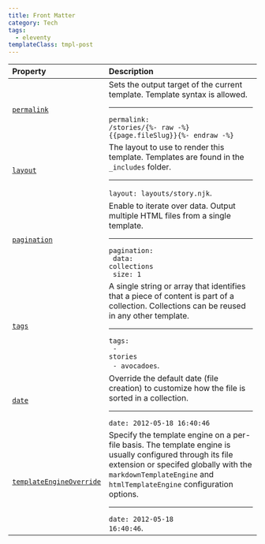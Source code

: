 ```yaml
---
title: Front Matter
category: Tech
tags:
  - eleventy
templateClass: tmpl-post
---
```


<style>
  table {
    table-layout: auto;
  }
</style>

| Property                                                                                         | Description                                                                                                                                                                                                                                                                            |
| :----------------------------------------------------------------------------------------------- | :------------------------------------------------------------------------------------------------------------------------------------------------------------------------------------------------------------------------------------------------------------------------------------- |
| [`permalink`](https://www.11ty.io/docs/permalinks/)                                              | Sets the output target of the current template. Template syntax is allowed.<hr><code class="phony">permalink: /stories/{%- raw -%}{{page.fileSlug}}{%- endraw -%}</code>                                                                                                               |
| [`layout`](https://www.11ty.io/docs/layouts/)                                                    | The layout to use to render this template. Templates are found in the `_includes` folder.<hr><code class="phony">layout: layouts/story.njk</code>.                                                                                                                                     |
| [`pagination`](https://www.11ty.io/docs/pagination/)                                             | Enable to iterate over data. Output multiple HTML files from a single template.<hr><code class="phony">pagination: <br>&emsp;data: collections<br>&emsp;size: 1</code>                                                                                                                 |
| [`tags`](https://www.11ty.io/docs/collections/)                                                  | A single string or array that identifies that a piece of content is part of a collection. Collections can be reused in any other template.<hr><code class="phony">tags: <br>&emsp;- stories<br>&emsp;- avocadoes</code>.                                                               |
| [`date`](https://www.11ty.io/docs/dates/)                                                        | Override the default date (file creation) to customize how the file is sorted in a collection.<hr><code class="phony">date: 2012-05-18 16:40:46</code>                                                                                                                                 |
| [`templateEngineOverride`](https://www.11ty.io/docs/languages/#overriding-the-template-language) | Specify the template engine on a per-file basis. The template engine is usually configured through its file extension or specifed globally with the `markdownTemplateEngine` and `htmlTemplateEngine` configuration options.<hr><code class="phony">date: 2012-05-18 16:40:46</code>. |



